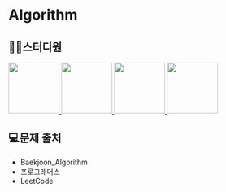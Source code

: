 # Algorithm
## 👨‍💻스터디원
<p>
<a href="https://github.com/shyeon4643">
  <img src="https://avatars.githubusercontent.com/u/62410059?v=4" width="100">
</a>
<a href="https://github.com/Kor-YJ">
  <img src="https://avatars.githubusercontent.com/u/101186255?s=60&v=4" width="100">
</a>
<a href="https://github.com/bhcvanvanmumani">
  <img src="https://avatars.githubusercontent.com/u/101186255?s=60&v=4" width="100">
</a>
<a href="https://github.com/hokyun-tazo">
  <img src="https://avatars.githubusercontent.com/u/104821475?v=4" width="100">
</a>
</p>



## 💻문제 출처
- Baekjoon_Algorithm
- 프로그래머스
- LeetCode
